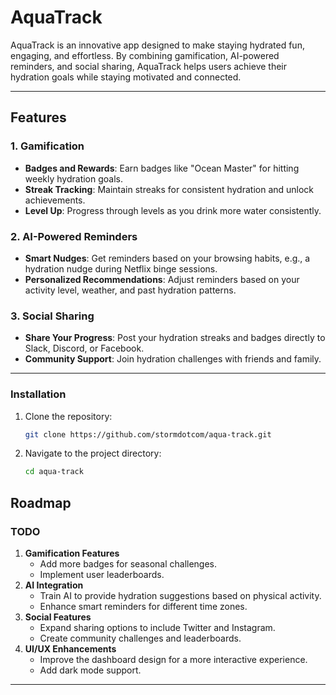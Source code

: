 # AquaTrack

AquaTrack is an innovative app designed to make staying hydrated fun, engaging, and effortless. By combining gamification, AI-powered reminders, and social sharing, AquaTrack helps users achieve their hydration goals while staying motivated and connected.

---

## Features

### 1. Gamification
- **Badges and Rewards**: Earn badges like "Ocean Master" for hitting weekly hydration goals.
- **Streak Tracking**: Maintain streaks for consistent hydration and unlock achievements.
- **Level Up**: Progress through levels as you drink more water consistently.

### 2. AI-Powered Reminders
- **Smart Nudges**: Get reminders based on your browsing habits, e.g., a hydration nudge during Netflix binge sessions.
- **Personalized Recommendations**: Adjust reminders based on your activity level, weather, and past hydration patterns.

### 3. Social Sharing
- **Share Your Progress**: Post your hydration streaks and badges directly to Slack, Discord, or Facebook.
- **Community Support**: Join hydration challenges with friends and family.

---


### Installation
1. Clone the repository:
   ```bash
   git clone https://github.com/stormdotcom/aqua-track.git
   ```
2. Navigate to the project directory:
   ```bash
   cd aqua-track
   ```


## Roadmap

### TODO
1. **Gamification Features**
   - Add more badges for seasonal challenges.
   - Implement user leaderboards.
2. **AI Integration**
   - Train AI to provide hydration suggestions based on physical activity.
   - Enhance smart reminders for different time zones.
3. **Social Features**
   - Expand sharing options to include Twitter and Instagram.
   - Create community challenges and leaderboards.
4. **UI/UX Enhancements**
   - Improve the dashboard design for a more interactive experience.
   - Add dark mode support.
---

